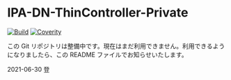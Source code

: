 # IPA-DN-ThinController-Private
[![Build](https://github.com/IPA-CyberLab/IPA-DN-ThinController-Private/actions/workflows/dotnet_test.yml/badge.svg)](https://github.com/IPA-CyberLab/IPA-DN-ThinController-Private/actions)
[![Coverity](https://scan.coverity.com/projects/23468/badge.svg?flat=1)](https://scan.coverity.com/projects/ipa-dn-thincontroller-private-210729)


この Git リポジトリは整備中です。現在はまだ利用できません。利用できるようになりましたら、この README ファイルでお知らせいたします。


2021-06-30 登


